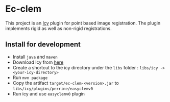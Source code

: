 # Ec-clem

This project is an [Icy](http://icy.bioimageanalysis.org/) plugin for point based image registration. The plugin implements rigid as well as non-rigid registrations.

## Install for development
+ Install `java` and `maven`
+ Download Icy from [here](http://icy.bioimageanalysis.org/download/)
+ Create a shortcut to the icy directory under the `libs` folder : `libs/icy -> <your-icy-directory>`
+ Run `mvn package`
+ Copy the artifact `target/ec-clem-<version>.jar` to `libs/icy/plugins/perrine/easyclemv0`
+ Run icy and use `easyclemv0` plugin
